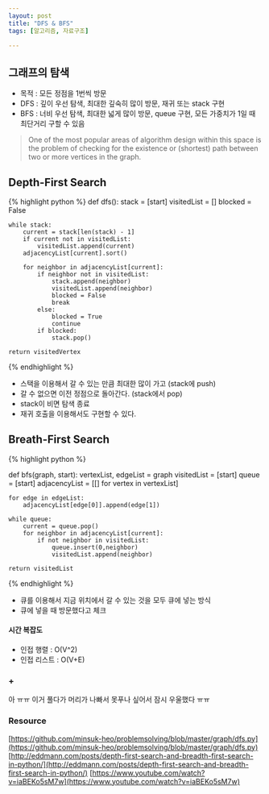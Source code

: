 ```yaml
---
layout: post
title: "DFS & BFS"
tags: [알고리즘, 자료구조]

---
```

## 그래프의 탐색

* 목적 : 모든 정점을 1번씩 방문
* DFS : 깊이 우선 탐색, 최대한 깊숙히 많이 방문, 재귀 또는 stack 구현
* BFS : 너비 우선 탐색, 최대한 넓게 많이 방문, queue 구현, 모든 가중치가 1일 때 최단거리 구할 수 있음

>One of the most popular areas of algorithm design within this space is the problem of checking for the existence or (shortest) path between two or more vertices in the graph.

## Depth-First Search

{% highlight python %}
def dfs():
    stack = [start]
    visitedList = []
    blocked = False
    
    while stack:
        current = stack[len(stack) - 1]
        if current not in visitedList:
            visitedList.append(current)
        adjacencyList[current].sort()
        
        for neighbor in adjacencyList[current]:
            if neighbor not in visitedList:
                stack.append(neighbor)
                visitedList.append(neighbor)
                blocked = False
                break
            else:
                blocked = True
                continue
            if blocked:
                stack.pop()
                
    return visitedVertex

{% endhighlight %}
* 스택을 이용해서 갈 수 있는 만큼 최대한 많이 가고 (stack에 push)
* 갈 수 없으면 이전 정점으로 돌아간다. (stack에서 pop)
* stack이 비면 탐색 종료
* 재귀 호출을 이용해서도 구현할 수 있다.

## Breath-First Search

{% highlight python %}

def bfs(graph, start):
    vertexList, edgeList = graph
    visitedList = [start]
    queue = [start]
    adjacencyList = [[] for vertex in vertexList]

    for edge in edgeList:
        adjacencyList[edge[0]].append(edge[1])

    while queue:
        current = queue.pop()
        for neighbor in adjacencyList[current]:
            if not neighbor in visitedList:
                queue.insert(0,neighbor)
                visitedList.append(neighbor)
        
    return visitedList

{% endhighlight %}
* 큐를 이용해서 지금 위치에서 갈 수 있는 것을 모두 큐에 넣는 방식
* 큐에 넣을 때 방문했다고  체크



#### 시간 복잡도
* 인접 행렬 : O(V^2)
* 인접 리스트 : O(V+E)

### +
아 ㅠㅠ 이거 풀다가 머리가 나빠서 못푸나 싶어서 잠시 우울했다 ㅠㅠ

### Resource
[https://github.com/minsuk-heo/problemsolving/blob/master/graph/dfs.py](https://github.com/minsuk-heo/problemsolving/blob/master/graph/dfs.py)
[http://eddmann.com/posts/depth-first-search-and-breadth-first-search-in-python/](http://eddmann.com/posts/depth-first-search-and-breadth-first-search-in-python/)
[https://www.youtube.com/watch?v=iaBEKo5sM7w](https://www.youtube.com/watch?v=iaBEKo5sM7w)
